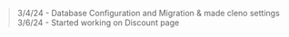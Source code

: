 > 3/4/24 - Database Configuration and Migration & made cleno settings
> 3/6/24 - Started working on Discount page
